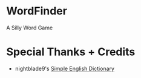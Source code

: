# WordFinder
A Silly Word Game

# Special Thanks + Credits
- nightblade9's [Simple English Dictionary](https://github.com/nightblade9/simple-english-dictionary/tree/main)
